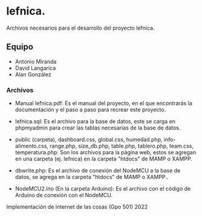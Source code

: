 # lefnica.
Archivos necesarios para el desarrollo del proyecto lefnica.

## Equipo
- Antonio Miranda
- David Langarica
- Alan González

### Archivos

- Manual lefnica.pdf: Es el manual del proyecto, en el que encontrarás la documentación y el paso a paso para recrear este proyecto. 

- lefnica.sql: Es el archivo para la base de datos, este se carga en phpmyadmin para crear las tablas necesarias de la base de datos.

- public (carpeta), dashboard.css, global.css, humedad.php, info-alimento.css, range.php, size_db.php, table.php, tablero.php, team.css, temperatura.php: Son los archivos para la página web, estos se agregan en una carpeta (ej. lefnica) en la carpeta "htdocs" de MAMP o XAMPP.

- dbwrite.php: Es el archivo de conexión del NodeMCU a la base de datos, se agrega en la carpeta "htdocs" de MAMP o XAMPP..

- NodeMCU2.ino (En la carpeta Arduino): Es el archivo con el código de Arduino de conexión con el NodeMCU.


Implementación de internet de las cosas (Gpo 501) 2022
